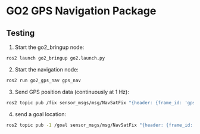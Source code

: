 # GO2 GPS Navigation Package

## Testing

1. Start the go2_bringup node:
```bash
ros2 launch go2_bringup go2.launch.py
```

2. Start the navigation node:

```bash
ros2 run go2_gps_nav gps_nav
```

3. Send GPS position data (continuously at 1 Hz):

```bash
ros2 topic pub /fix sensor_msgs/msg/NavSatFix "{header: {frame_id: 'gps'}, latitude: 37.7749, longitude: -122.4194, altitude: 0.0}" -r 1
```

4. send a goal location:

```bash
ros2 topic pub -1 /goal sensor_msgs/msg/NavSatFix "{header: {frame_id: 'gps'}, latitude: 37.7751, longitude: -122.4190, altitude: 0.0}"
```

